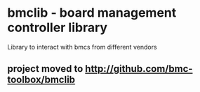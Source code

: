 # bmclib - board management controller library

Library to interact with bmcs from different vendors

## project moved to http://github.com/bmc-toolbox/bmclib
